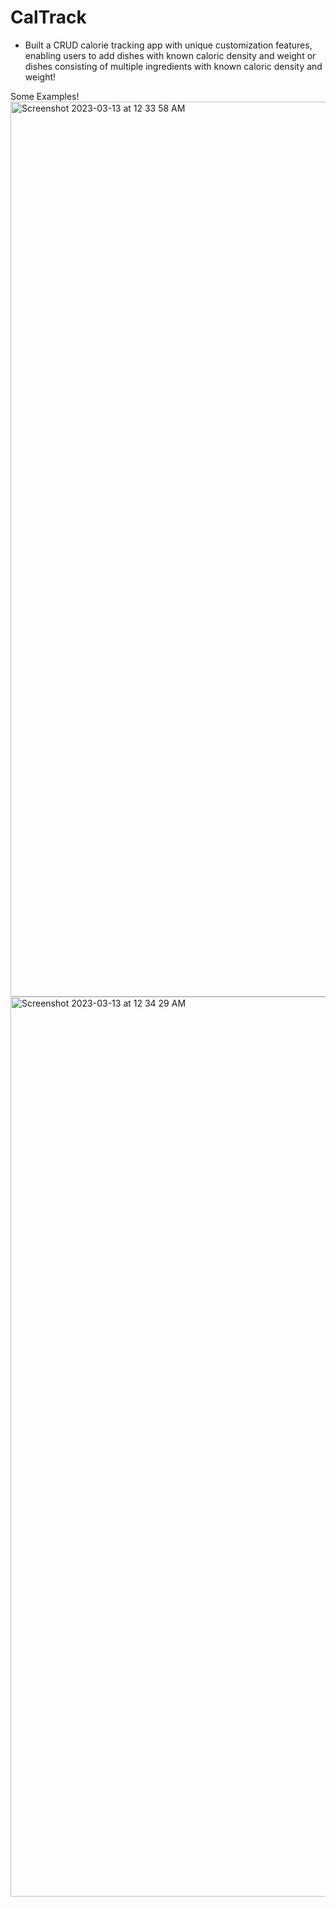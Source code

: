 # CalTrack
- Built a CRUD calorie tracking app with unique customization features, enabling users to add dishes with known
caloric density and weight or dishes consisting of multiple ingredients with known caloric density and weight!

Some Examples!
<img width="1432" alt="Screenshot 2023-03-13 at 12 33 58 AM" src="https://user-images.githubusercontent.com/121348218/224608995-5aead3e5-1786-4426-9b3a-e69e067e62d8.png">
<img width="1440" alt="Screenshot 2023-03-13 at 12 34 29 AM" src="https://user-images.githubusercontent.com/121348218/224609041-d1dd1d3e-cfb1-40fb-bf99-5fcf9be66911.png">

